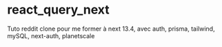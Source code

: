 # react_query_next
Tuto reddit clone pour me former à next 13.4, avec auth, prisma, tailwind, mySQL, next-auth, planetscale